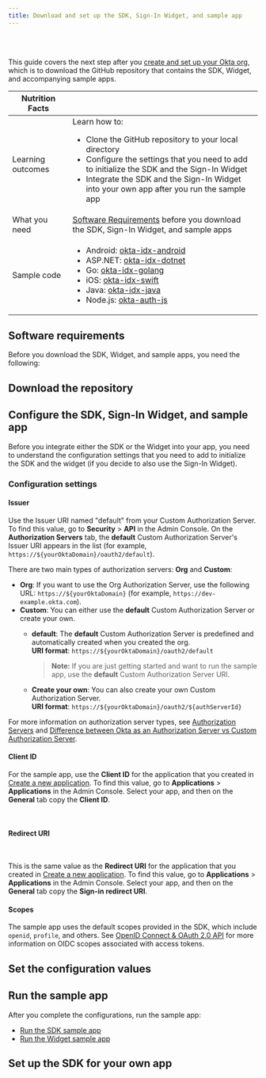 ```yaml
---
title: Download and set up the SDK, Sign-In Widget, and sample app
---
```

<div class="oie-embedded-sdk">

<ApiLifecycle access="ie" /><br>
<ApiLifecycle access="Limited GA" /><br>

<StackSelector class="cleaner-selector"/>

This guide covers the next step after you [create and set up your Okta org](/docs/guides/oie-embedded-common-org-setup/aspnet/main/), which is to download the GitHub repository that contains the SDK, Widget, and accompanying sample apps.

 Nutrition Facts                                                                          |                                                                                      |
| --------------------------------------------------------------------------------  | -------------------------------------------------------------------------               |
| Learning outcomes                     | Learn how to:<ul><li>Clone the GitHub repository to your local directory</li><li>Configure the settings that you need to add to initialize the SDK and the Sign-In Widget</li><li>Integrate the SDK and the Sign-In Widget into your own app after you run the sample app</li></ul>                                                      |
| What you need | [Software Requirements](/docs/guides/oie-embedded-common-download-setup-app/android/main/#software-requirements) before you download the SDK, Sign-In Widget, and sample apps                                                     |
| Sample code                                                        | <ul><li>Android: [okta-idx-android](https://github.com/okta/okta-idx-android)</li><li>ASP.NET: [okta-idx-dotnet](https://github.com/okta/okta-idx-dotnet)</li><li>Go: [okta-idx-golang](https://github.com/okta/okta-idx-golang)</li><li>iOS: [okta-idx-swift](https://github.com/okta/okta-idx-swift)</li><li>Java: [okta-idx-java](https://github.com/okta/okta-idx-java)</li><li>Node.js: [okta-auth-js](https://github.com/okta/okta-auth-js)</li></ul>                                                      |

## Software requirements

Before you download the SDK, Widget, and sample apps, you need the following:

<StackSelector snippet="softwarerequirements" noSelector />

## Download the repository

<StackSelector snippet="githubinstructions" noSelector />

## Configure the SDK, Sign-In Widget, and sample app

Before you integrate either the SDK or the Widget into your app, you need to understand the configuration settings that you need to add to initialize the SDK and the widget (if you decide to also use the Sign-In Widget).

### Configuration settings

#### Issuer

Use the Issuer URI named "default" from your Custom Authorization Server. To find this value, go to **Security** > **API** in the Admin Console. On the **Authorization Servers** tab, the **default** Custom Authorization Server's Issuer URI appears in the list (for example, `https://${yourOktaDomain}/oauth2/default`).

There are two main types of authorization servers: **Org** and **Custom**:

* **Org**: If you want to use the Org Authorization Server, use the following URL: `https://${yourOktaDomain}` (for example, `https://dev-example.okta.com`).
* **Custom**: You can either use the **default** Custom Authorization Server or create your own.
  * **default**: The **default** Custom Authorization Server is predefined and automatically created when you created the org.<br>
  **URI format**: `https://${yourOktaDomain}/oauth2/default`

      > **Note:** If you are just getting started and want to run the sample app, use the **default** Custom Authorization Server URI.

  * **Create your own**: You can also create your own Custom Authorization Server.<br>
  **URI format**: `https://${yourOktaDomain}/oauth2/${authServerId}`

For more information on authorization server types, see [Authorization Servers](/docs/concepts/auth-servers/#available-authorization-server-types) and [Difference between Okta as an Authorization Server vs Custom Authorization Server](https://support.okta.com/help/s/article/Difference-Between-Okta-as-An-Authorization-Server-vs-Custom-Authorization-Server?language=en_US).

#### Client ID

For the sample app, use the **Client ID** for the application that you created in [Create a new application](/docs/guides/oie-embedded-common-org-setup/-/main/#create-a-new-application). To find this value, go to **Applications** > **Applications** in the Admin Console. Select your app, and then on the **General** tab copy the **Client ID**.

<StackSelector snippet="clientsecret" noSelector /><br>

#### Redirect URI

<StackSelector snippet="redirecturi" noSelector /><br>

This is the same value as the **Redirect URI** for the application that you created in [Create a new application](/docs/guides/oie-embedded-common-org-setup/-/main/#create-a-new-application). To find this value, go to **Applications** > **Applications** in the Admin Console. Select your app, and then on the **General** tab copy the **Sign-in redirect URI**.

#### Scopes

The sample app uses the default scopes provided in the SDK, which include `openid`, `profile`, and others. See [OpenID Connect & OAuth 2.0 API](/docs/reference/api/oidc/#scopes) for more information on OIDC scopes associated with access tokens.

## Set the configuration values

<StackSelector snippet="configlocations" noSelector />

<StackSelector snippet="configorder" noSelector />

## Run the sample app

After you complete the configurations, run the sample app:

* [Run the SDK sample app](/docs/guides/oie-embedded-common-run-samples/-/main/)
* [Run the Widget sample app](/docs/guides/oie-embedded-common-run-samples/-/main/)

## Set up the SDK for your own app

<StackSelector snippet="sdkforyourapp" noSelector />

</div>
